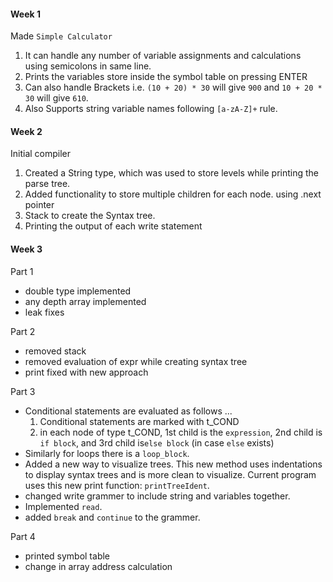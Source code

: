 #### Week 1
Made `Simple Calculator`
1. It can handle any number of variable assignments and calculations using semicolons in same line. 
2. Prints the variables store inside the symbol table on pressing ENTER
3. Can also handle Brackets i.e. `(10 + 20) * 30` will give `900` and `10 + 20 * 30`  will give `610`.
4. Also Supports string variable names following `[a-zA-Z]+` rule.

#### Week 2
Initial compiler
1. Created a String type, which was used to store levels while printing the parse tree.
2. Added functionality to store multiple children for each node. using .next pointer
3. Stack to create the Syntax tree.
4. Printing the output of each write statement

#### Week 3
Part 1
* double type implemented
* any depth array implemented
* leak fixes

Part 2
* removed stack 
* removed evaluation of expr while creating syntax tree
* print fixed with new approach

Part 3
* Conditional statements are evaluated as follows ... 
    1. Conditional statements are marked with t_COND
    2. in each node of type t_COND, 1st child is the `expression`, 2nd child is `if block`, and 3rd child is`else block` (in case `else` exists)
* Similarly for loops there is a `loop_block`.
* Added a new way to visualize trees. This new method uses indentations to display syntax trees and is more clean to visualize. Current program uses this new print function: `printTreeIdent`.
* changed write grammer to include string and variables together. 
* Implemented `read`.
* added `break` and `continue` to the grammer.

Part 4
* printed symbol table
* change in array address calculation